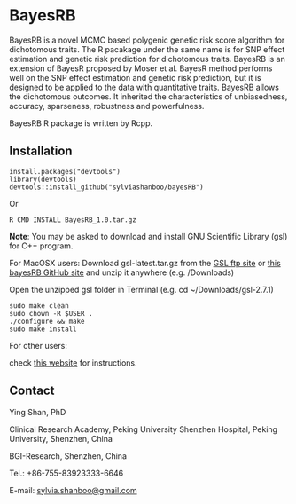 # BayesRB
BayesRB is a novel MCMC based polygenic genetic risk score algorithm for dichotomous traits. The R pacakage under the same name is for SNP effect estimation and genetic risk prediction for dichotomous traits. BayesRB is an extension of BayesR proposed by Moser et al. BayesR method performs well on the SNP effect estimation and genetic risk prediction, but it is designed to be applied to the data with quantitative traits. BayesRB allows the dichotomous outcomes. It inherited the characteristics of unbiasedness, accuracy, sparseness, robustness and powerfulness. 

BayesRB R package is written by Rcpp.

## Installation
```
install.packages("devtools")
library(devtools)
devtools::install_github("sylviashanboo/bayesRB")
```
Or
```
R CMD INSTALL BayesRB_1.0.tar.gz
```

**Note**: You may be asked to download and install GNU Scientific Library (gsl) for C++ program. 

For MacOSX users:
Download gsl-latest.tar.gz from the [GSL ftp site](https://www.gnu.org/software/gsl/) or [this bayesRB GitHub site](https://github.com/sylviashanboo/bayesRB/tree/main/appendix%20files) and unzip it anywhere (e.g. /Downloads)

Open the unzipped gsl folder in Terminal (e.g. cd ~/Downloads/gsl-2.7.1)
```
sudo make clean
sudo chown -R $USER .
./configure && make
sudo make install
```

For other users: 

check [this website](https://gist.github.com/TysonRayJones/af7bedcdb8dc59868c7966232b4da903) for instructions.



## Contact
Ying Shan, PhD

Clinical Research Academy, Peking University Shenzhen Hospital, Peking University, Shenzhen, China

BGI-Research, Shenzhen, China

Tel.: +86-755-83923333-6646

E-mail: sylvia.shanboo@gmail.com

